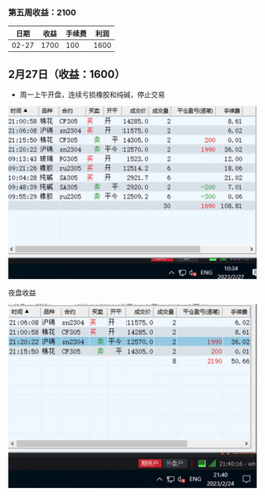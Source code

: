 ### 第五周收益：2100

| 日期  | 收益 | 手续费 | 利润 |
| ----- | ---- | ------ | ---- |
| 02-27 | 1700 | 100    | 1600 |



## 2月27日（收益：1600）

* 周一上午开盘，连续亏损橡胶和纯碱，停止交易

![20230227](../../images/202302/20230227.png)

夜盘收益

![20230224-夜盘](../../images/202302/20230224-夜盘.png)
